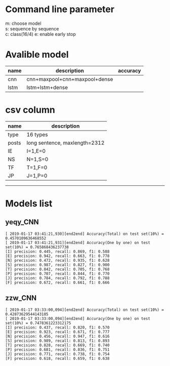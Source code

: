 # Command line parameter
m: choose model  
s: sequence by sequence  
c: class(16/4)
e: enable early stop

# Avalible model
| name | description                   | accuracy |
| --   | ---                           | --       |
| cnn  | cnn+maxpool+cnn+maxpool+dense |          |
| lstm | lstm+lstm+dense               |          |


# csv column
|name | description|
|-----|------------|
|type| 16 types|
|posts| long sentence, maxlength=2312|
|IE | I=1,E=0 |
|NS | N=1,S=0 |
|TF | T=1,F=0 |
|JP | J=1,P=0 |
___
# Models list
## yeqy_CNN

    [ 2019-01-17 03:41:21,930][end2end] Accuracy(Total) on test set(10%) = 0.4570109636468552
    [ 2019-01-17 03:41:21,931][end2end] Accuracy(One by one) on test set(10%) = 0.765868436237738
    [I] precision: 0.445, recall: 0.869, f1: 0.588
    [E] precision: 0.942, recall: 0.663, f1: 0.778
    [N] precision: 0.472, recall: 0.935, f1: 0.628
    [S] precision: 0.987, recall: 0.827, f1: 0.900
    [T] precision: 0.842, recall: 0.705, f1: 0.768
    [P] precision: 0.707, recall: 0.844, f1: 0.770
    [J] precision: 0.784, recall: 0.792, f1: 0.788
    [F] precision: 0.672, recall: 0.661, f1: 0.666
    
## zzw_CNN

    [ 2019-01-17 03:33:00,094][end2end] Accuracy(Total) on test set(10%) = 0.42873629544143105
    [ 2019-01-17 03:33:00,094][end2end] Accuracy(One by one) on test set(10%) = 0.7478361223312175
    [I] precision: 0.437, recall: 0.820, f1: 0.570
    [E] precision: 0.923, recall: 0.671, f1: 0.777
    [N] precision: 0.456, recall: 0.947, f1: 0.616
    [S] precision: 0.989, recall: 0.813, f1: 0.893
    [T] precision: 0.828, recall: 0.669, f1: 0.740
    [P] precision: 0.681, recall: 0.836, f1: 0.751
    [J] precision: 0.771, recall: 0.738, f1: 0.754
    [F] precision: 0.618, recall: 0.659, f1: 0.638